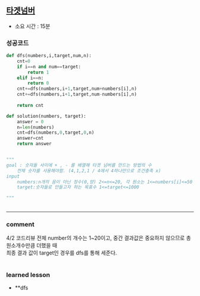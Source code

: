 
## [타겟넘버](https://programmers.co.kr/learn/courses/30/lessons/43165?language=python3)
* 소요 시간 :  15분

### 성공코드
```python
def dfs(numbers,i,target,num,n):
    cnt=0
    if i==n and num==target:
        return 1
    elif i==n:
        return 0
    cnt+=dfs(numbers,i+1,target,num+numbers[i],n)
    cnt+=dfs(numbers,i+1,target,num-numbers[i],n)
    
    return cnt

def solution(numbers, target):
    answer = 0
    n=len(numbers)
    cnt=dfs(numbers,0,target,0,n)
    answer=cnt
    return answer


"""
goal : 숫자들 사이에 + , - 를 배열해 타겟 넘버를 만드는 방법의 수
    전체 숫자를 사용해야함. (4,1,2,1 / 4에서 4하나만으로 조건충족 x)
input
    numbers:n개의 음이 아닌 정수(0,양) 2<=n<=20, 각 원소는 1<=numbers[i]<=50
    target:숫자들로 만들고자 하는 목표수 1<=target<=1000

"""
  
```

----------------------------------------------------------------------------
### comment 
4/2 코드리뷰 
전체 number의 개수는 1~20이고, 중간 결과값은 중요하지 않으므로 총 원소개수만큼 더했을 때   
최종 결과 값이 target인 경우를 dfs를 통해 세준다.   
#
#
 ### learned lesson
 
* **dfs
#
#
 
 
 
 

